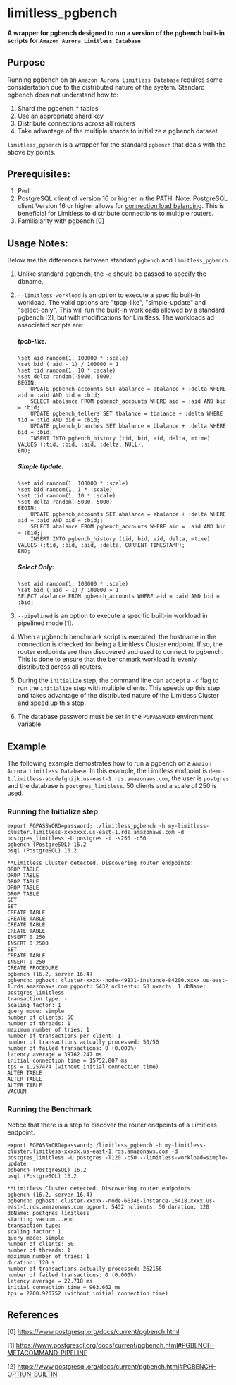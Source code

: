 # limitless_pgbench
#### A wrapper for pgbench designed to run a version of the pgbench built-in scripts for ```Amazon Aurora Limitless Database```

## Purpose
Running pgbench on an ```Amazon Aurora Limitless Database``` requires some considertation due to the distributed nature of the system. Standard pgbench does not understand how to:

1. Shard the pgbench_* tables
2. Use an appropriate shard key
3. Distribute connections across all routers
4. Take advantage of the multiple shards to initialize a pgbench dataset

```limitless_pgbench``` is a wrapper for the standard ```pgbench``` that deals with the above by points. 

## Prerequisites:

1. Perl
2. PostgreSQL client of version 16 or higher in the PATH.
    Note: PostgreSQL client Version 16 or higher allows for [connection load balancing](https://www.postgresql.org/docs/current/libpq-connect.html#LIBPQ-CONNECT-LOAD-BALANCE-HOSTS). This is beneficial for Limitless to distribute connections to multiple routers.
3. Familialarity with pgbench [0]


## Usage Notes:

Below are the differences between standard ```pgbench``` and ```limitless_pgbench```

1. Unlike standard pgbench, the ```-d``` should be passed to specify the dbname.
2. ```--limitless-workload``` is an option to execute a specific built-in workload. The valid options are "tpcp-like", "simple-update" and "select-only". This will run the built-in workloads allowed by a standard pgbench [2], but with modifications for Limitless. The workloads ad associated scripts are:
    ##### tpcb-like:
    ```
    \set aid random(1, 100000 * :scale)
    \set bid (:aid - 1) / 100000 + 1
    \set tid random(1, 10 * :scale)
    \set delta random(-5000, 5000)
    BEGIN;
        UPDATE pgbench_accounts SET abalance = abalance + :delta WHERE aid = :aid AND bid = :bid;
        SELECT abalance FROM pgbench_accounts WHERE aid = :aid AND bid = :bid;
        UPDATE pgbench_tellers SET tbalance = tbalance + :delta WHERE tid = :tid AND bid = :bid;
        UPDATE pgbench_branches SET bbalance = bbalance + :delta WHERE bid = :bid;
        INSERT INTO pgbench_history (tid, bid, aid, delta, mtime) VALUES (:tid, :bid, :aid, :delta, NULL);
    END; 
    ```

    ##### Simple Update:
    ```
    \set aid random(1, 100000 * :scale)
    \set bid random(1, 1 * :scale)
    \set tid random(1, 10 * :scale)
    \set delta random(-5000, 5000)
    BEGIN;
        UPDATE pgbench_accounts SET abalance = abalance + :delta WHERE aid = :aid AND bid = :bid;;
        SELECT abalance FROM pgbench_accounts WHERE aid = :aid AND bid = :bid;;
        INSERT INTO pgbench_history (tid, bid, aid, delta, mtime) VALUES (:tid, :bid, :aid, :delta, CURRENT_TIMESTAMP);
    END;
    ```

    ##### Select Only:
    ```
    \set aid random(1, 100000 * :scale)
    \set bid (:aid - 1) / 100000 + 1
    SELECT abalance FROM pgbench_accounts WHERE aid = :aid AND bid = :bid;   
    ```
3. ```--pipelined``` is an option to execute a specific built-in workload in pipelined mode [1].
4. When a pgbench benchmark script is executed, the hostname in the connection is checked for being a Limitless Cluster endpoint. If so, the router endpoints are then discovered and used to connect to pgbench. This is done to ensure that the benchmark workload is evenly distributed across all routers.
5. During the ```initialize``` step, the command line can accept a ```-c``` flag to run the ```initialize``` step with multiple clients. This speeds up this step and takes advantage of the distributed nature of the Limitless Cluster and speed up this step.
6. The database password must be set in the ```PGPASSWORD``` environment variable.

## Example
The following example demostrates how to run a pgbench on a ```Amazon Aurora Limitless Database```. In this example, the Limitless endpoint is ```demo-1.limitless-abcdefghijk.us-east-1.rds.amazonaws.com```, the user is ```postgres``` and the database is ```postgres_limitless```. 50 clients and a scale of 250 is used.

### Running the Initialize step
```
export PGPASSWORD=password; ./limitless_pgbench -h my-limitless-cluster.limitless-xxxxxxx.us-east-1.rds.amazonaws.com -d postgres_limitless -U postgres -i -s250 -c50
pgbench (PostgreSQL) 16.2
psql (PostgreSQL) 16.2
 
**Limitless Cluster detected. Discovering router endpoints:
DROP TABLE
DROP TABLE
DROP TABLE
DROP TABLE
DROP TABLE
SET
SET
CREATE TABLE
CREATE TABLE
CREATE TABLE
CREATE TABLE
INSERT 0 250
INSERT 0 2500
SET
CREATE TABLE
INSERT 0 250
CREATE PROCEDURE
pgbench (16.2, server 16.4)
pgbench: pghost: cluster-xxxx--node-49831-instance-84200.xxxx.us-east-1.rds.amazonaws.com pgport: 5432 nclients: 50 nxacts: 1 dbName: postgres_limitless
transaction type: -
scaling factor: 1
query mode: simple
number of clients: 50
number of threads: 1
maximum number of tries: 1
number of transactions per client: 1
number of transactions actually processed: 50/50
number of failed transactions: 0 (0.000%)
latency average = 39762.247 ms
initial connection time = 15752.807 ms
tps = 1.257474 (without initial connection time)
ALTER TABLE
ALTER TABLE
ALTER TABLE
VACUUM
```
### Running the Benchmark
Notice that there is a step to discover the router endpoints of a Limitless endpoint.
```
export PGPASSWORD=password;./limitless_pgbench -h my-limitless-cluster.limitless-xxxxx.us-east-1.rds.amazonaws.com -d postgres_limitless -U postgres -T120 -c50 --limitless-workload=simple-update
pgbench (PostgreSQL) 16.2
psql (PostgreSQL) 16.2
 
**Limitless Cluster detected. Discovering router endpoints:
pgbench (16.2, server 16.4)
pgbench: pghost: cluster-xxxxx--node-66346-instance-16418.xxxx.us-east-1.rds.amazonaws.com pgport: 5432 nclients: 50 duration: 120 dbName: postgres_limitless
starting vacuum...end.
transaction type: -
scaling factor: 1
query mode: simple
number of clients: 50
number of threads: 1
maximum number of tries: 1
duration: 120 s
number of transactions actually processed: 262156
number of failed transactions: 0 (0.000%)
latency average = 22.718 ms
initial connection time = 963.662 ms
tps = 2200.920752 (without initial connection time)
```
## References
[0] https://www.postgresql.org/docs/current/pgbench.html

[1] https://www.postgresql.org/docs/current/pgbench.html#PGBENCH-METACOMMAND-PIPELINE

[2] https://www.postgresql.org/docs/current/pgbench.html#PGBENCH-OPTION-BUILTIN
